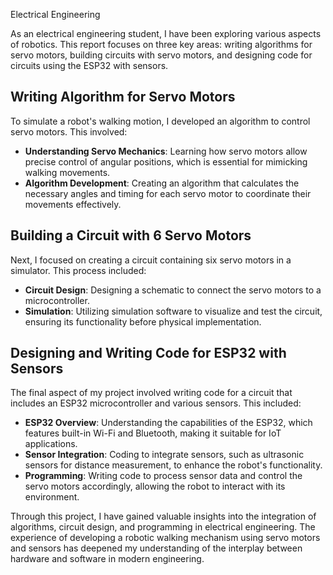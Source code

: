 Electrical Engineering

As an electrical engineering student, I have been exploring various aspects of robotics. This report focuses on three key areas: writing algorithms for servo motors, building circuits with servo motors, and designing code for circuits using the ESP32 with sensors.

## Writing Algorithm for Servo Motors
To simulate a robot's walking motion, I developed an algorithm to control servo motors. This involved:

- **Understanding Servo Mechanics**: Learning how servo motors allow precise control of angular positions, which is essential for mimicking walking movements.
- **Algorithm Development**: Creating an algorithm that calculates the necessary angles and timing for each servo motor to coordinate their movements effectively.

## Building a Circuit with 6 Servo Motors
Next, I focused on creating a circuit containing six servo motors in a simulator. This process included:

- **Circuit Design**: Designing a schematic to connect the servo motors to a microcontroller.
- **Simulation**: Utilizing simulation software to visualize and test the circuit, ensuring its functionality before physical implementation.

## Designing and Writing Code for ESP32 with Sensors
The final aspect of my project involved writing code for a circuit that includes an ESP32 microcontroller and various sensors. This included:

- **ESP32 Overview**: Understanding the capabilities of the ESP32, which features built-in Wi-Fi and Bluetooth, making it suitable for IoT applications.
- **Sensor Integration**: Coding to integrate sensors, such as ultrasonic sensors for distance measurement, to enhance the robot's functionality.
- **Programming**: Writing code to process sensor data and control the servo motors accordingly, allowing the robot to interact with its environment.

Through this project, I have gained valuable insights into the integration of algorithms, circuit design, and programming in electrical engineering. The experience of developing a robotic walking mechanism using servo motors and sensors has deepened my understanding of the interplay between hardware and software in modern engineering.
